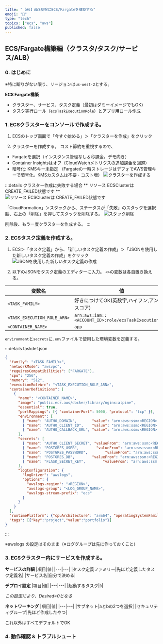 ```yaml
---
title: "【#6】AWS基盤にECS/Fargateを構築する"
emoji: "🚢"
type: "tech"
topics: ["ecs", "aws"]
published: false
---
```


## ECS/Fargate構築編（クラスタ/タスク/サービス/ALB）

### 0. はじめに

※特に断りがない限り、リージョンは`us-west-2`とする。

**ECS Fargate構築**

* クラスター、サービス、タスク定義（最初はダミーイメージでもOK）
* タスク実行ロール（`ecsTaskExecutionRole`）とアプリ用ロール作成

### 1. ECSクラスターをコンソールで作成する。

1. ECSのトップ画面で「今すぐ始める」＞「クラスターを作成」をクリック

2. クラスターを作成する。
コスト節約を重視するので、
- Fargateを選択（インスタンス管理なし＆秒課金。デモ向き）
- Container Insightsはオフ（CloudWatchメトリクスの追加課金を回避）
- 暗号化: KMSキー未指定 （Fargateの一時ストレージはデフォでAWS管理キーで暗号化。KMSカスタムは不要・コスト増）
![クラスターを作成する](https://storage.googleapis.com/zenn-user-upload/acde573a7c37-20250813.png)

:::details クラスター作成に失敗する場合
** リソース ECSClusterは CREATE_FAILED状態です **
![リソース ECSClusterは CREATE_FAILED状態です](https://storage.googleapis.com/zenn-user-upload/9fbe920f901b-20250813.png)

「CloudFormation」＞スタックから、ステータスが「失敗」のスタックを選択肢、右上の「削除」を押してスタックを削除する。
![スタック削除](https://storage.googleapis.com/zenn-user-upload/4f08ffcc54fe-20250813.png)

削除後、もう一度クラスターを作成する。
:::

### 2. ECSタスク定義を作成する。

1. ECS＞「タスク定義」から、「新しいタスク定義の作成」＞「JSONを使用した新しいタスク定義の作成」をクリック
![JSONを使用した新しいタスク定義の作成](https://storage.googleapis.com/zenn-user-upload/5b8140bb6c54-20250813.png)

2. 以下のJSONをタスク定義のエディターに入力。
`<>`の変数は各自置き換える。

|変数名|値|
|---|---|
|`<TASK_FAMILY>`|好きにつけてOK(英数字,ハイフン,アンダースコア)|
|`<TASK_EXECUTION_ROLE_ARN>` |`arn:aws:iam::<ACCOUNT_ID>:role/ecsTaskExecutionRole`
|`<CONTAINER_NAME>`|`app`|

`environment`と`secrets`に`.env`ファイルで使用した環境変数を定義する。


:::details taskdef.json
```json
{
  "family": "<TASK_FAMILY>",
  "networkMode": "awsvpc",
  "requiresCompatibilities": ["FARGATE"],
  "cpu": "256",
  "memory": "512",
  "executionRoleArn": "<TASK_EXECUTION_ROLE_ARN>",
  "containerDefinitions": [
    {
      "name": "<CONTAINER_NAME>",
      "image": "public.ecr.aws/docker/library/nginx:alpine",
      "essential": true,
      "portMappings": [{ "containerPort": 5000, "protocol": "tcp" }],
      "environment": [
        { "name": "AUTH0_DOMAIN",       "value": "arn:aws:ssm:<REGION>:<ACCOUNT_ID>:parameter/papyrus/prd/AUTH0_DOMAIN" },
        { "name": "AUTH0_CLIENT_ID",    "value": "arn:aws:ssm:<REGION>:<ACCOUNT_ID>:parameter/papyrus/prd/AUTH0_CLIENT_ID" },
        { "name": "AUTH0_CALLBACK_URL", "value": "arn:aws:ssm:<REGION>:<ACCOUNT_ID>:parameter/papyrus/prd/AUTH0_CALLBACK_URL" }
      ],
      "secrets": [
        { "name": "AUTH0_CLIENT_SECRET", "valueFrom": "arn:aws:ssm:<REGION>:<ACCOUNT_ID>:parameter/papyrus/prd/AUTH0_CLIENT_SECRET" },
        { "name": "POSTGRES_USER",        "valueFrom": "arn:aws:ssm:<REGION>:<ACCOUNT_ID>:parameter/papyrus/prd/POSTGRES_USER" },
        { "name": "POSTGRES_PASSWORD",        "valueFrom": "arn:aws:ssm:<REGION>:<ACCOUNT_ID>:parameter/papyrus/prd/POSTGRES_PASSWORD" },
        { "name": "POSTGRES_DB",        "valueFrom": "arn:aws:ssm:<REGION>:<ACCOUNT_ID>:parameter/papyrus/prd/POSTGRES_DB" },
        { "name": "FLASK_SECRET_KEY",        "valueFrom": "arn:aws:ssm:<REGION>:<ACCOUNT_ID>:parameter/papyrus/prd/FLASK_SECRET_KEY" }
      ],
      "logConfiguration": {
        "logDriver": "awslogs",
        "options": {
          "awslogs-region": "<REGION>",
          "awslogs-group": "<LOG_GROUP_NAME>",
          "awslogs-stream-prefix": "ecs"
        }
      }
    }
  ],
  "runtimePlatform": {"cpuArchitecture": "arm64", "operatingSystemFamily": "LINUX"},
  "tags": [{"key":"project","value":"portfolio"}]
}
```
:::

※awslogs の設定はそのまま（※ロググループは先に作っておくこと）

### 3. ECSクラスター内にサービスを作成する。

**サービスの詳細**
|項目|値|
|---|---|
|タスク定義ファミリー|先ほど定義したタスク定義名|
|サービス名|自分で決める|

**デプロイ設定**
|項目|値|
|---|---|
|起動するタスク|`0`|

*この設定により、Desired=0となる*

**ネットワーキング**
|項目|値|
|---|---|
|サブネット|aとbの2つを選択|
|セキュリティグループ|先ほど作成したやつ|

これ以外はすべてデフォルトでOK


### 4. 動作確認 & トラブルシュート


<!--
### 5. 次の記事

@[card](https://zenn.dev/nickelth/articles/reportapp07rds)
-->